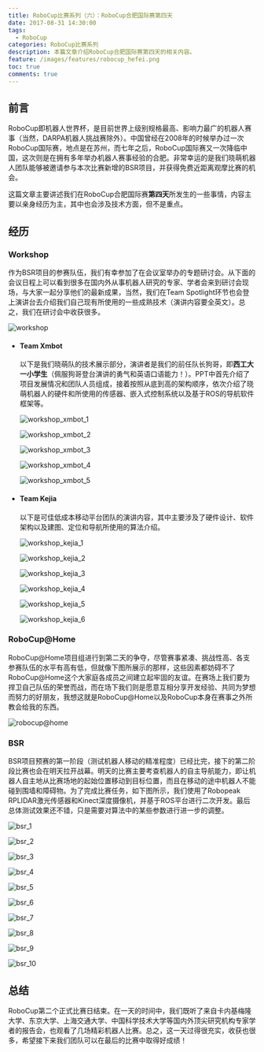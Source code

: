 ```yaml
---
title: RoboCup比赛系列（六）：RoboCup合肥国际赛第四天
date: 2017-08-31 14:30:00
tags:
  - RoboCup
categories: RoboCup比赛系列
description: 本篇文章介绍RoboCup合肥国际赛第四天的相关内容。
feature: /images/features/robocup_hefei.png
toc: true
comments: true
---
```


## 前言

RoboCup即机器人世界杯，是目前世界上级别规格最高、影响力最广的机器人赛事（当然，DARPA机器人挑战赛除外）。中国曾经在2008年的时候举办过一次RoboCup国际赛，地点是在苏州，而七年之后，RoboCup国际赛又一次降临中国，这次则是在拥有多年举办机器人赛事经验的合肥。非常幸运的是我们晓萌机器人团队能够被邀请参与本次比赛新增的BSR项目，并获得免费近距离观摩比赛的机会。

这篇文章主要讲述我们在RoboCup合肥国际赛**第四天**所发生的一些事情，内容主要以亲身经历为主，其中也会涉及技术方面，但不是重点。

<!--more-->

## 经历

### Workshop

作为BSR项目的参赛队伍，我们有幸参加了在会议室举办的专题研讨会。从下面的会议日程上可以看到很多在国内外从事机器人研究的专家、学者会来到研讨会现场，与大家一起分享他们的最新成果，当然，我们在Team Spotlight环节也会登上演讲台去介绍我们自己现有所使用的一些成熟技术（演讲内容要全英文）。总之，我们在研讨会中收获很多。

![workshop](http://media.myyerrol.io/images/robocup/hefei/day_4/workshop/workshop.jpg)

- #### Team Xmbot

  以下是我们晓萌队的技术展示部分，演讲者是我们的前任队长狗哥，即**西工大一小学生**（佩服狗哥登台演讲的勇气和英语口语能力！）。PPT中首先介绍了项目发展情况和团队人员组成，接着按照从底到高的架构顺序，依次介绍了晓萌机器人的硬件和所使用的传感器、嵌入式控制系统以及基于ROS的导航软件框架等。

  ![workshop_xmbot_1](http://media.myyerrol.io/images/robocup/hefei/day_4/workshop/workshop_xmbot_1.jpg)

  ![workshop_xmbot_2](http://media.myyerrol.io/images/robocup/hefei/day_4/workshop/workshop_xmbot_2.jpg)

  ![workshop_xmbot_3](http://media.myyerrol.io/images/robocup/hefei/day_4/workshop/workshop_xmbot_3.jpg)

  ![workshop_xmbot_4](http://media.myyerrol.io/images/robocup/hefei/day_4/workshop/workshop_xmbot_4.jpg)

  ![workshop_xmbot_5](http://media.myyerrol.io/images/robocup/hefei/day_4/workshop/workshop_xmbot_5.jpg)

- #### Team Kejia

  以下是可佳低成本移动平台团队的演讲内容，其中主要涉及了硬件设计、软件架构以及建图、定位和导航所使用的算法介绍。

  ![workshop_kejia_1](http://media.myyerrol.io/images/robocup/hefei/day_4/workshop/workshop_kejia_1.jpg)

  ![workshop_kejia_2](http://media.myyerrol.io/images/robocup/hefei/day_4/workshop/workshop_kejia_2.jpg)

  ![workshop_kejia_3](http://media.myyerrol.io/images/robocup/hefei/day_4/workshop/workshop_kejia_3.jpg)

  ![workshop_kejia_4](http://media.myyerrol.io/images/robocup/hefei/day_4/workshop/workshop_kejia_4.jpg)

  ![workshop_kejia_5](http://media.myyerrol.io/images/robocup/hefei/day_4/workshop/workshop_kejia_5.jpg)

  ![workshop_kejia_6](http://media.myyerrol.io/images/robocup/hefei/day_4/workshop/workshop_kejia_6.jpg)

### RoboCup@Home

RoboCup@Home项目组进行到第二天的争夺，尽管赛事紧凑、挑战性高、各支参赛队伍的水平有高有低，但就像下图所展示的那样，这些因素都妨碍不了RoboCup@Home这个大家庭各成员之间建立起牢固的友谊。在赛场上我们要为捍卫自己队伍的荣誉而战，而在场下我们则是愿意互相分享开发经验、共同为梦想而努力的好朋友，我想这就是RoboCup@Home以及RoboCup本身在赛事之外所教会给我的东西。

![robocup@home](http://media.myyerrol.io/images/robocup/hefei/day_4/robocup@home/robocup@home.jpg)

### BSR

BSR项目预赛的第一阶段（测试机器人移动的精准程度）已经比完，接下的第二阶段比赛也会在明天拉开战幕。明天的比赛主要考查机器人的自主导航能力，即让机器人自主地从比赛场地的起始位置移动到目标位置，而且在移动的途中机器人不能碰到围墙和障碍物。为了完成比赛任务，如下图所示，我们使用了Robopeak RPLIDAR激光传感器和Kinect深度摄像机，并基于ROS平台进行二次开发。最后总体测试效果还不错，只是需要对算法中的某些参数进行进一步的调整。

![bsr_1](http://media.myyerrol.io/images/robocup/hefei/day_4/bsr/bsr_1.jpg)

![bsr_2](http://media.myyerrol.io/images/robocup/hefei/day_4/bsr/bsr_2.jpg)

![bsr_3](http://media.myyerrol.io/images/robocup/hefei/day_4/bsr/bsr_3.jpg)

![bsr_4](http://media.myyerrol.io/images/robocup/hefei/day_4/bsr/bsr_4.jpg)

![bsr_5](http://media.myyerrol.io/images/robocup/hefei/day_4/bsr/bsr_5.jpg)

![bsr_6](http://media.myyerrol.io/images/robocup/hefei/day_4/bsr/bsr_6.jpg)

![bsr_7](http://media.myyerrol.io/images/robocup/hefei/day_4/bsr/bsr_7.jpg)

![bsr_8](http://media.myyerrol.io/images/robocup/hefei/day_4/bsr/bsr_8.jpg)

![bsr_9](http://media.myyerrol.io/images/robocup/hefei/day_4/bsr/bsr_9.jpg)

![bsr_10](http://media.myyerrol.io/images/robocup/hefei/day_4/bsr/bsr_10.jpg)

## 总结

RoboCup第二个正式比赛日结束。在一天的时间中，我们既听了来自卡内基梅隆大学、东京大学、上海交通大学、中国科学技术大学等国内外顶尖研究机构专家学者的报告会，也观看了几场精彩机器人比赛。总之，这一天过得很充实，收获也很多，希望接下来我们团队可以在最后的比赛中取得好成绩！
